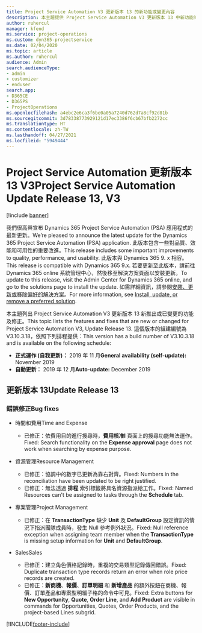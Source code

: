 ```yaml
---
title: Project Service Automation V3 更新版本 13 的新功能或變更內容
description: 本主題提供 Project Service Automation V3 更新版本 13 中新功能的相關資訊。
author: ruhercul
manager: kfend
ms.service: project-operations
ms.custom: dyn365-projectservice
ms.date: 02/04/2020
ms.topic: article
ms.author: ruhercul
audience: Admin
search.audienceType:
- admin
- customizer
- enduser
search.app:
- D365CE
- D365PS
- ProjectOperations
ms.openlocfilehash: a4ebc2e6ca3f6be0a05a7240d762d7a8cf92d81b
ms.sourcegitcommit: 3d78338773929121d17ec3386f6cb67bfb2272cc
ms.translationtype: HT
ms.contentlocale: zh-TW
ms.lasthandoff: 04/27/2021
ms.locfileid: "5949444"
---
```

# <a name="project-service-automation-update-release-13-v3"></a><span data-ttu-id="4d318-103">Project Service Automation 更新版本 13 V3</span><span class="sxs-lookup"><span data-stu-id="4d318-103">Project Service Automation Update Release 13, V3</span></span>

[!include [banner](../includes/psa-now-project-operations.md)]

<span data-ttu-id="4d318-104">我們很高興宣布 Dynamics 365 Project Service Automation (PSA) 應用程式的最新更新。</span><span class="sxs-lookup"><span data-stu-id="4d318-104">We’re pleased to announce the latest update for the Dynamics 365 Project Service Automation (PSA) application.</span></span> <span data-ttu-id="4d318-105">此版本包含一些對品質、效能和可用性的重要改進。</span><span class="sxs-lookup"><span data-stu-id="4d318-105">This release includes some important improvements to quality, performance, and usability.</span></span> <span data-ttu-id="4d318-106">此版本與 Dynamics 365 9. x 相容。</span><span class="sxs-lookup"><span data-stu-id="4d318-106">This release is compatible with Dynamics 365 9.x.</span></span> <span data-ttu-id="4d318-107">若要更新至此版本，請前往 Dynamics 365 online 系統管理中心，然後移至解決方案頁面以安裝更新。</span><span class="sxs-lookup"><span data-stu-id="4d318-107">To update to this release, visit the Admin Center for Dynamics 365 online, and go to the solutions page to install the update.</span></span> <span data-ttu-id="4d318-108">如需詳細資訊，請參閱[安裝、更新或移除偏好的解決方案](/power-platform/admin/install-remove-preferred-solution)。</span><span class="sxs-lookup"><span data-stu-id="4d318-108">For more information, see [Install, update, or remove a preferred solution](/power-platform/admin/install-remove-preferred-solution).</span></span>

<span data-ttu-id="4d318-109">本主題列出 Project Service Automation V3 更新版本 13 新推出或已變更的功能及修正。</span><span class="sxs-lookup"><span data-stu-id="4d318-109">This topic lists the features and fixes that are new or changed for Project Service Automation V3, Update Release 13.</span></span> <span data-ttu-id="4d318-110">這個版本的組建編號為 V3.10.3.18，依照下列排程提供：</span><span class="sxs-lookup"><span data-stu-id="4d318-110">This version has a build number of V3.10.3.18 and is available on the following schedule:</span></span>

- <span data-ttu-id="4d318-111">**正式運作 (自我更新)：** 2019 年 11 月</span><span class="sxs-lookup"><span data-stu-id="4d318-111">**General availability (self-update):** November 2019</span></span>
- <span data-ttu-id="4d318-112">**自動更新：** 2019 年 12 月</span><span class="sxs-lookup"><span data-stu-id="4d318-112">**Auto-update:** December 2019</span></span>


## <a name="update-release-13"></a><span data-ttu-id="4d318-113">更新版本 13</span><span class="sxs-lookup"><span data-stu-id="4d318-113">Update Release 13</span></span> 

### <a name="bug-fixes"></a><span data-ttu-id="4d318-114">錯誤修正</span><span class="sxs-lookup"><span data-stu-id="4d318-114">Bug fixes</span></span>

- <span data-ttu-id="4d318-115">時間和費用</span><span class="sxs-lookup"><span data-stu-id="4d318-115">Time and Expense</span></span>

     - <span data-ttu-id="4d318-116">已修正：依費用目的進行搜尋時，**費用核准l** 頁面上的搜尋功能無法運作。</span><span class="sxs-lookup"><span data-stu-id="4d318-116">Fixed: Search functionality on the **Expense approval** page does not work when searching by expense purpose.</span></span>

- <span data-ttu-id="4d318-117">資源管理</span><span class="sxs-lookup"><span data-stu-id="4d318-117">Resource Management</span></span>

     - <span data-ttu-id="4d318-118">已修正：協調中的數字已更新為靠右對齊。</span><span class="sxs-lookup"><span data-stu-id="4d318-118">Fixed: Numbers in the reconciliation have been updated to be right justified.</span></span>
     - <span data-ttu-id="4d318-119">已修正：無法透過 **排程** 索引標籤將具名資源指派給工作。</span><span class="sxs-lookup"><span data-stu-id="4d318-119">Fixed: Named Resources can't be assigned to tasks through the **Schedule** tab.</span></span>

- <span data-ttu-id="4d318-120">專案管理</span><span class="sxs-lookup"><span data-stu-id="4d318-120">Project Management</span></span>

     - <span data-ttu-id="4d318-121">已修正：在 **TransactionType** 缺少 **Unit** 及 **DefaultGroup** 設定資訊的情況下指派團隊成員時，發生 Null 參考例外狀況。</span><span class="sxs-lookup"><span data-stu-id="4d318-121">Fixed: Null reference exception when assigning team member when the **TransactionType** is missing setup information for **Unit** and **DefaultGroup**.</span></span>

- <span data-ttu-id="4d318-122">Sales</span><span class="sxs-lookup"><span data-stu-id="4d318-122">Sales</span></span>

     - <span data-ttu-id="4d318-123">已修正：建立角色價格記錄時，重複的交易類型記錄傳回錯誤。</span><span class="sxs-lookup"><span data-stu-id="4d318-123">Fixed: Duplicate transaction type records return an error when role price records are created.</span></span>
     - <span data-ttu-id="4d318-124">已修正：**新商機**、**報價**、**訂單明細** 和 **新增產品** 的額外按鈕在商機、報價、訂單產品和專案型明細子格的命令中可見。</span><span class="sxs-lookup"><span data-stu-id="4d318-124">Fixed: Extra buttons for **New Opportunity**, **Quote**, **Order Line**, and **Add Product** are visible in commands for Opportunities, Quotes, Order Products, and the project-based Lines subgrid.</span></span>




[!INCLUDE[footer-include](../includes/footer-banner.md)]